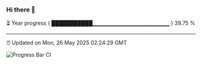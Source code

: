 ### Hi there 👋

⏳ Year progress { ███████████▁▁▁▁▁▁▁▁▁▁▁▁▁▁▁▁▁▁▁ } 39.75 %

---

⏰ Updated on Mon, 26 May 2025 02:24:29 GMT

![Progress Bar CI](https://github.com/IshwaranRudhara/GIT-ACTION/workflows/Progress%20Bar%20CI/badge.svg)
